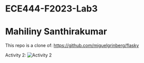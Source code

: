 # ECE444-F2023-Lab3
# Mahiliny Santhirakumar

This repo is a clone of: https://github.com/miguelgrinberg/flasky

Activity 2:
![Activity 2](https://github.com/Mahiliny/ECE444-F2023-Lab1/assets/97846637/9c2ad15c-99b0-4b45-9ce5-2e757eea07dd)

